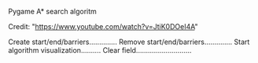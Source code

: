 Pygame A* search algoritm 

Credit: "https://www.youtube.com/watch?v=JtiK0DOeI4A"


Create start/end/barriers.............. <left click>
Remove start/end/barriers.............. <right click>
Start algorithm visualization.......... <space>
Clear field............................ <c>
	